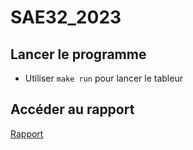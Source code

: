# SAE32_2023

## Lancer le programme

- Utiliser ```make run``` pour lancer le tableur

## Accéder au rapport
[Rapport](src/rapport/rapport.pdf)